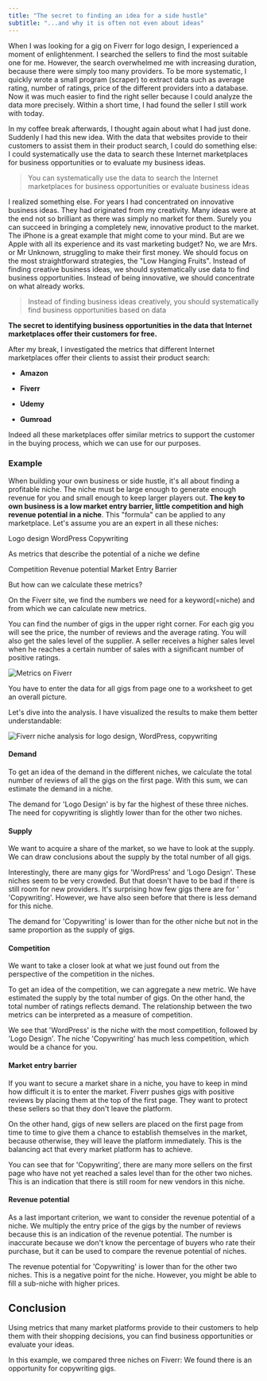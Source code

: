 ```yaml
---
title: "The secret to finding an idea for a side hustle"
subtitle: "...and why it is often not even about ideas"
---
```


When I was looking for a gig on Fiverr for logo design, I experienced a moment of enlightenment. I searched the sellers to find the most suitable one for me. However, the search overwhelmed me with increasing duration, because there were simply too many providers. To be more systematic, I quickly wrote a small program (scraper) to extract data such as average rating, number of ratings, price of the different providers into a database. Now it was much easier to find the right seller because I could analyze the data more precisely. Within a short time, I had found the seller I still work with today.

In my coffee break afterwards, I thought again about what I had just done. Suddenly I had this new idea. With the data that websites provide to their customers to assist them in their product search, I could do something else: I could systematically use the data to search these Internet marketplaces for business opportunities or to evaluate my business ideas.

> You can systematically use the data to search the Internet marketplaces for business opportunities or evaluate business ideas

I realized something else. For years I had concentrated on innovative business ideas. They had originated from my creativity. Many ideas were at the end not so brilliant as there was simply no market for them. Surely you can succeed in bringing a completely new, innovative product to the market. The iPhone is a great example that might come to your mind. But are we Apple with all its experience and its vast marketing budget? No, we are Mrs. or Mr Unknown, struggling to make their first money. We should focus on the most straightforward strategies, the "Low Hanging Fruits". Instead of finding creative business ideas, we should systematically use data to find business opportunities. Instead of being innovative, we should concentrate on what already works.

> Instead of finding business ideas creatively, you should systematically find business opportunities based on data

**The secret to identifying business opportunities in the data that Internet marketplaces offer their customers for free.**

After my break, I investigated the metrics that different Internet marketplaces offer their clients to assist their product search:

- **Amazon**

- **Fiverr**

- **Udemy**

- **Gumroad**

Indeed all these marketplaces offer similar metrics to support the customer in the buying process, which we can use for our purposes.

### Example

When building your own business or side hustle, it's all about finding
a profitable niche. The niche must be large enough to generate enough revenue for you and
small enough to keep larger players out. **The key to own business is a low
market entry barrier, little competition and high revenue potential in a niche**. This "formula" can be applied to any marketplace. Let's assume you are an expert in all these niches:

Logo design
WordPress
Copywriting

As metrics that describe the potential of a niche we define

Competition
Revenue potential
Market Entry Barrier

But how can we calculate these metrics?

On the Fiverr site, we find the numbers we need for a keyword(=niche) and from which we can calculate new metrics.

You can find the number of gigs in the upper right corner. For each gig you will see the price, the number of reviews and the average rating. You will also get the sales level of the supplier. A seller receives a higher sales level when he reaches a certain number of sales with a significant number of positive ratings.

![Metrics on Fiverr](/assets/img/fiverr_metrics.png)

You have to enter the data for all gigs from page one to a worksheet to get an overall picture.

Let's dive into the analysis. I have visualized the results to make them better understandable:

![Fiverr niche analysis for logo design, WordPress, copywriting](/assets/img/all_plot.png)

#### Demand

To get an idea of the demand in the different niches, we calculate the total number of reviews of all the gigs on the first page. With this sum, we can estimate the demand in a niche.

The demand for 'Logo Design' is by far the highest of these three niches. The need for copywriting is slightly lower than for the other two niches.

#### Supply

We want to acquire a share of the market, so we have to look at the supply. We can draw conclusions about the supply by the total number of all gigs.

Interestingly, there are many gigs for 'WordPress' and 'Logo Design'. These niches seem to be very crowded. But that doesn't have to be bad if there is still room for new providers. It's surprising how few gigs there are for '     'Copywriting'. However, we have also seen before that there is less demand for this niche.

The demand for 'Copywriting' is lower than for the other niche but not in the same proportion as the supply of gigs.

#### Competition

We want to take a closer look at what we just found out from the perspective of the competition in the niches.

To get an idea of the competition, we can aggregate a new metric. We
have estimated the supply by the total number of gigs. On the other hand, the total number of ratings reflects demand. The relationship between the two metrics can be interpreted as a measure of competition.

We see that 'WordPress' is the niche with the most competition, followed by 'Logo Design'. The niche 'Copywriting' has much less competition, which would be a chance for you.

#### Market entry barrier

If you want to secure a market share in a niche, you have to keep in mind how difficult it is to enter the market. Fiverr pushes gigs with positive reviews by placing them at the top of the first page. They want to protect these sellers so that they don't leave the platform.

On the other hand, gigs of new sellers are placed on the first page from time to time to give them a chance to establish themselves in the market, because otherwise, they will leave the platform immediately. This is the balancing act that every market platform has to achieve.

You can see that for 'Copywriting', there are many more sellers on the first page who have not yet reached a sales level than for the other two niches. This is an indication that there is still room for new vendors in this niche.

#### Revenue potential

As a last important criterion, we want to consider the revenue potential of a niche. We multiply the entry price of the gigs by the number of reviews because this is an indication of the revenue potential. The number is inaccurate because we don't know the percentage of buyers who rate their purchase, but it can be used to compare the revenue potential of niches.

The revenue potential for 'Copywriting' is lower than for the other two niches. This is a negative point for the niche. However, you might be able to fill a sub-niche with higher prices.

## Conclusion

Using metrics that many market platforms provide to their customers to help them with their shopping decisions, you can find business opportunities or evaluate your ideas.

In this example, we compared three niches on Fiverr: We found there is an opportunity for copywriting gigs.